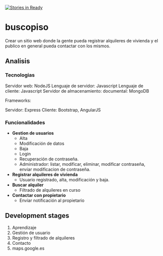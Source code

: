 [![Stories in Ready](https://badge.waffle.io/LueW/buscopiso.png?label=ready&title=Ready)](https://waffle.io/LueW/buscopiso)
# buscopiso

Crear un sitio web donde la gente pueda registrar alquileres de vivienda y el publico en general pueda contactar con los mismos.

## Analisis

### Tecnologias 

Servidor web: NodeJS
Lenguaje de servidor: Javascript
Lenguaje de cliente: Javascript
Servidor de almacenamiento: documental: MongoDB

Frameworks:

Servidor: Express
Cliente: Bootstrap, AngularJS

### Funcionalidades

* **Gestion de usuarios**
    * Alta
    * Modificación de datos
    * Baja
    * Login
    * Recuperación de contraseña.
    * Administrador: listar, modificar, eliminar, modificar contraseña, enviar modificacion de contraseña.
* **Registrar alquileres de vivienda**
    * Usuario registrado, alta, modificación y baja.
* **Buscar alquiler**
    * Filtrado de alquileres en curso
* **Contactar con propietario**
    * Enviar notificación al propietario
    
## Development stages
    
1. Aprendizaje
2. Gestión de usuario
3. Registro y filtrado de alquileres    
4. Contacto
5. maps.google.es
